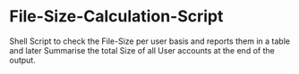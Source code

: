 # File-Size-Calculation-Script
Shell Script to check the File-Size per user basis and reports them in a table and later Summarise the total Size of all User accounts at the end of the output.


